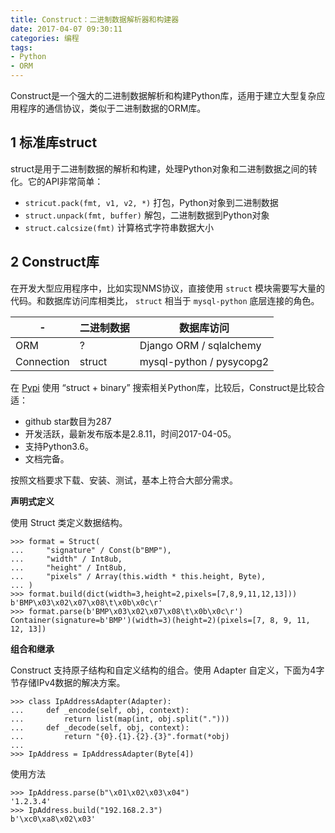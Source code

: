 ```yaml
---
title: Construct：二进制数据解析器和构建器
date: 2017-04-07 09:30:11
categories: 编程
tags:
- Python
- ORM
---
```


Construct是一个强大的二进制数据解析和构建Python库，适用于建立大型复杂应用程序的通信协议，类似于二进制数据的ORM库。

<!-- more -->

## 1 标准库struct

struct是用于二进制数据的解析和构建，处理Python对象和二进制数据之间的转化。它的API非常简单：

- `stricut.pack(fmt, v1, v2, *)` 打包，Python对象到二进制数据
- `struct.unpack(fmt, buffer)` 解包，二进制数据到Python对象
- `struct.calcsize(fmt)` 计算格式字符串数据大小

## 2 Construct库

在开发大型应用程序中，比如实现NMS协议，直接使用 `struct` 模块需要写大量的代码。和数据库访问库相类比， `struct` 相当于 `mysql-python` 底层连接的角色。

| - | 二进制数据 | 数据库访问 |
| ----- | ------ | ------ |
| ORM | ? | Django ORM / sqlalchemy |
| Connection | struct | mysql-python / pysycopg2 |

在 [Pypi](https://pypi.python.org/pypi) 使用 “struct + binary” 搜索相关Python库，比较后，Construct是比较合适：

- github star数目为287
- 开发活跃，最新发布版本是2.8.11，时间2017-04-05。
- 支持Python3.6。
- 文档完备。

按照文档要求下载、安装、测试，基本上符合大部分需求。

**声明式定义**

使用 Struct 类定义数据结构。

```
>>> format = Struct(
...     "signature" / Const(b"BMP"),
...     "width" / Int8ub,
...     "height" / Int8ub,
...     "pixels" / Array(this.width * this.height, Byte),
... )
>>> format.build(dict(width=3,height=2,pixels=[7,8,9,11,12,13]))
b'BMP\x03\x02\x07\x08\t\x0b\x0c\r'
>>> format.parse(b'BMP\x03\x02\x07\x08\t\x0b\x0c\r')
Container(signature=b'BMP')(width=3)(height=2)(pixels=[7, 8, 9, 11, 12, 13])
```

**组合和继承**

Construct 支持原子结构和自定义结构的组合。使用 Adapter 自定义，下面为4字节存储IPv4数据的解决方案。

```
>>> class IpAddressAdapter(Adapter):
...     def _encode(self, obj, context):
...         return list(map(int, obj.split(".")))
...     def _decode(self, obj, context):
...         return "{0}.{1}.{2}.{3}".format(*obj)
...
>>> IpAddress = IpAddressAdapter(Byte[4])
```

使用方法

```
>>> IpAddress.parse(b"\x01\x02\x03\x04")
'1.2.3.4'
>>> IpAddress.build("192.168.2.3")
b'\xc0\xa8\x02\x03'
```
